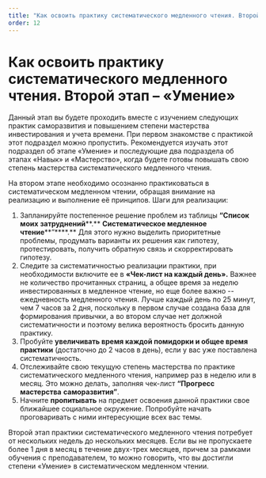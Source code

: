 ```yaml
---
title: "Как освоить практику систематического медленного чтения. Второй этап – «Умение»"
order: 12
---
```


# Как освоить практику систематического медленного чтения. Второй этап – «Умение»

Данный этап вы будете проходить вместе с изучением следующих практик саморазвития и повышением степени мастерства инвестирования и учета времени. При первом знакомстве с практикой этот подраздел можно пропустить. Рекомендуется изучать этот подраздел об этапе «Умение» и последующие два подраздела об этапах «Навык» и «Мастерство», когда будете готовы повышать свою степень мастерства систематического медленного чтения.

На втором этапе необходимо осознанно практиковаться в систематическом медленном чтении, обращая внимание на реализацию и выполнение её принципов. Шаги для реализации:

1. Запланируйте постепенное решение проблем из таблицы **“Список моих** **затруднений****.** **Систематическое медленное чтение****”****.** Для этого нужно выделить приоритетные проблемы, продумать варианты их решения как гипотезу, протестировать, получить обратную связь и скорректировать гипотезу.
2. Следите за систематичностью реализации практики, при необходимости включите ее в **«Чек-лист на каждый день».** Важнее не количество прочитанных страниц, а общее время за неделю инвестированных в медленное чтение, но еще более важно -- ежедневность медленного чтения. Лучше каждый день по 25 минут, чем 7 часов за 2 дня, поскольку в первом случае создана база для формирования привычки, а во втором случае нет должной систематичности и поэтому велика вероятность бросить данную практику.
3. Пробуйте **увеличивать время каждой помидорки и общее время практики** (достаточно до 2 часов в день), если у вас уже поставлена систематичность.
4. Отслеживайте свою текущую степень мастерства по практике систематического медленного чтения, например раз в неделю или в месяц. Это можно делать, заполняя чек-лист **“Прогресс** **мастерства** **саморазвития”**.
5. Начните **пропитывать** на предмет освоения данной практики свое ближайшее социальное окружение. Попробуйте начать проговаривать с ними интересующие всех вас темы.

Второй этап практики систематического медленного чтения потребует от нескольких недель до нескольких месяцев. Если вы не пропускаете более 1 дня в месяц в течение двух-трех месяцев, причем за рамками обучения с преподавателем, то можно говорить, что вы достигли степени «Умение» в систематическом медленном чтении.